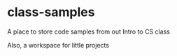 # class-samples
A place to store code samples from out Intro to CS class

Also, a workspace for little projects
